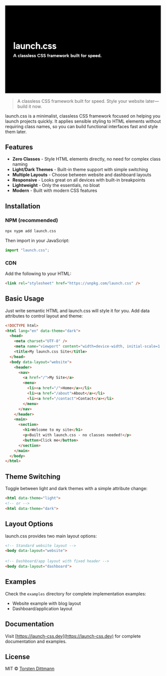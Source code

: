 ![cover](cover.jpeg)

> A classless CSS framework built for speed. Style your website later—build it now.

launch.css is a minimalist, classless CSS framework focused on helping you launch projects quickly. It applies sensible styling to HTML elements without requiring class names, so you can build functional interfaces fast and style them later.

## Features

- **Zero Classes** - Style HTML elements directly, no need for complex class naming
- **Light/Dark Themes** - Built-in theme support with simple switching
- **Multiple Layouts** - Choose between website and dashboard layouts
- **Responsive** - Looks great on all devices with built-in breakpoints
- **Lightweight** - Only the essentials, no bloat
- **Modern** - Built with modern CSS features

## Installation

### NPM (recommended)

```bash
npx nypm add launch.css
```

Then import in your JavaScript:

```js
import "launch.css";
```

### CDN

Add the following to your HTML:

```html
<link rel="stylesheet" href="https://unpkg.com/launch.css" />
```

## Basic Usage

Just write semantic HTML and launch.css will style it for you. Add data attributes to control layout and theme:

```html
<!DOCTYPE html>
<html lang="en" data-theme="dark">
  <head>
    <meta charset="UTF-8" />
    <meta name="viewport" content="width=device-width, initial-scale=1.0" />
    <title>My launch.css Site</title>
  </head>
  <body data-layout="website">
    <header>
      <nav>
        <a href="/">My Site</a>
        <menu>
          <li><a href="/">Home</a></li>
          <li><a href="/about">About</a></li>
          <li><a href="/contact">Contact</a></li>
        </menu>
      </nav>
    </header>
    <main>
      <section>
        <h1>Welcome to my site</h1>
        <p>Built with launch.css - no classes needed!</p>
        <button>Click me</button>
      </section>
    </main>
  </body>
</html>
```

## Theme Switching

Toggle between light and dark themes with a simple attribute change:

```html
<html data-theme="light">
<!-- or -->
<html data-theme="dark">
```

## Layout Options

launch.css provides two main layout options:

```html
<!-- Standard website layout -->
<body data-layout="website">

<!-- Dashboard/app layout with fixed header -->
<body data-layout="dashboard">
```

## Examples

Check the `examples` directory for complete implementation examples:

- Website example with blog layout
- Dashboard/application layout

## Documentation

Visit [https://launch-css.dev](https://launch-css.dev) for complete documentation and examples.

## License

MIT © [Torsten Dittmann](https://github.com/TorstenDittmann)
